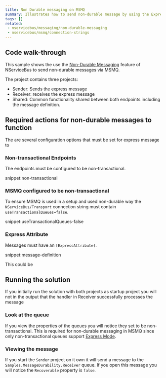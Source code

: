 ```yaml
---
title: Non Durable messaging on MSMQ
summary: Illustrates how to send non-durable message by using the Express Attribute.
tags: []
related:
 - nservicebus/messaging/non-durable-messaging
 - nservicebus/msmq/connection-strings
---
```


## Code walk-through

This sample shows the use the [Non-Durable Messaging](/nservicebus/messaging/non-durable-messaging.md) feature of NServiceBus to send non-durable messages via MSMQ.

The project contains three projects:

 * Sender: Sends the express message
 * Receiver: receives the express message
 * Shared: Common functionality shared between both endpoints including the message definition.


## Required actions for non-durable messages to function

The are several configuration options that must be set for express message to  


### Non-transactional Endpoints  

The endpoints must be configured to be non-transactional.  

snippet:non-transactional


### MSMQ configured to be non-transactional

To ensure MSMQ is used in a setup and used non-durable way the `NServiceBus/Transport` connection string must contain `useTransactionalQueues=false`.

snippet:useTransactionalQueues-false


### Express Attribute

Messages must have an `[ExpressAttribute]`.

snippet:message-definition

This could be 


## Running the solution

If you initially run the solution with both projects as startup project you will not in the output that the handler in Receiver successfully processes the message


### Look at the queue

If you view the properties of the queues you will notice they set to be non-transactional. This is required for non-durable messaging in MSMQ since only non-transactional queues support [Express Mode](https://msdn.microsoft.com/en-us/library/ms704130).


### Viewing the message

If you start the `Sender` project on it own it will send a message to the `Samples.MessageDurability.Receiver` queue. If you open this message you will notice the `Recoverable` property is `false`.
